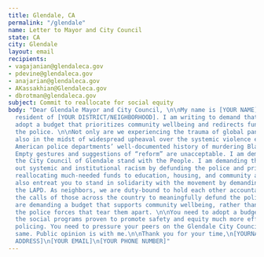 ```yaml
---
title: Glendale, CA
permalink: "/glendale"
name: Letter to Mayor and City Council
state: CA
city: Glendale
layout: email
recipients:
- vagajanian@glendaleca.gov
- pdevine@glendaleca.gov
- anajarian@glendaleca.gov
- AKassakhian@Glendaleca.gov
- dbrotman@glendaleca.gov
subject: Commit to reallocate for social equity
body: "Dear Glendale Mayor and City Council, \n\nMy name is [YOUR NAME] and I am a
  resident of [YOUR DISTRICT/NEIGHBORHOOD]. I am writing to demand that the City Council
  adopt a budget that prioritizes community wellbeing and redirects funding away from
  the police. \n\nNot only are we experiencing the trauma of global pandemic, we are
  also in the midst of widespread upheaval over the systemic violence embodied by
  American police departments’ well-documented history of murdering Black people.
  Empty gestures and suggestions of “reform” are unacceptable. I am demanding that
  the City Council of Glendale stand with the People. I am demanding that you root
  out systemic and institutional racism by defunding the police and prioritizing and
  reallocating much-needed funds to education, housing, and community and social services.\n\nI
  also entreat you to stand in solidarity with the movement by demanding change from
  the LAPD. As neighbors, we are duty-bound to hold each other accountable. I join
  the calls of those across the country to meaningfully defund the police.  The people
  are demanding a budget that supports community wellbeing, rather than empowering
  the police forces that tear them apart. \n\nYou need to adopt a budget that prioritizes
  the social programs proven to promote safety and equity much more effectively than
  policing. You need to pressure your peers on the Glendale City Council to do the
  same. Public opinion is with me.\n\nThank you for your time,\n[YOURNAME]\n[YOUR
  ADDRESS]\n[YOUR EMAIL]\n[YOUR PHONE NUMBER]"
---
```



